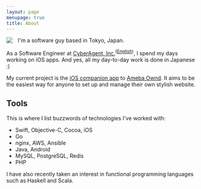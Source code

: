 ```yaml
---
layout: page
menupage: true
title: About
---
```


<img style="float: left; margin: 0 1em 0  0;" src="http://gravatar.com/avatar/696cf5da599733261059de06c4d1fe22?size=150">

I'm a software guy based in Tokyo, Japan.

As a Software Engineer at [CyberAgent, Inc.]<sup>([English])</sup>, I spend my days working on iOS apps. And yes, all my day-to-day work is done in Japanese :)

My current project is the [iOS companion app](https://itunes.apple.com/en/app/id911640835) to [Ameba Ownd]. It aims to be the easiest way for anyone to set up and manage their own stylish website.

## Tools

This is where I list buzzwords of technologies I've worked with:

- Swift, Objective-C, Cocoa, iOS
- Go
- nginx, AWS, Ansible
- Java, Android
- MySQL, PostgreSQL, Redis
- PHP

I have also recently taken an interest in functional programming languages such as Haskell and Scala.



[CyberAgent, Inc.]: https://www.cyberagent.co.jp/
[English]:  https://www.cyberagent.co.jp/en/
[Ameba Ownd]: https://www.amebaownd.com/go